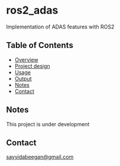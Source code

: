 # ros2_adas
Implementation of ADAS features with ROS2

## Table of Contents

- [Overview](#overview)
- [Project design](#design)
- [Usage](#usage)
- [Output](#output)
- [Notes](#notes)
- [Contact](#contact)

## Notes
This project is under development
## Contact
sayyidabeegan@gmail.com
